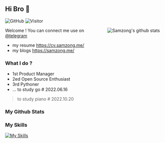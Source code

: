 ## Hi Bro 👋

![GitHub](https://img.shields.io/github/followers/samzong?label=GitHub&logo=Github&style=flat-square)
![Visitor](https://visitor-badge.glitch.me/badge?page_id=samzong.samzong)

<img align="right" src="https://github-readme-stats.vercel.app/api?username=samzong&count_private=true&count_private=true&show_icons=true&theme=buefy" alt="Samzong's github stats">

Welcome ! You can connect me use on [@telegram](https://t.me/samzong)

- my resume https://cv.samzong.me/
- my blogs  https://samzong.me/


### What I do ?

- 1st Product Manager
- 2ed Open Source Enthusiast
- 3rd Pythoner
- ... to study go # 2022.06.16

> to study piano # 2022.10.20

### My Github Stats



### My Skills

[![My Skills](https://skillicons.dev/icons?i=python,docker,k8s,flask,mysql,redis,nginx,mongodb)](https://skillicons.dev)

